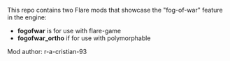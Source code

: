 This repo contains two Flare mods that showcase the "fog-of-war" feature in the engine:

- **fogofwar** is for use with flare-game
- **fogofwar_ortho** if for use with polymorphable

Mod author: r-a-cristian-93

